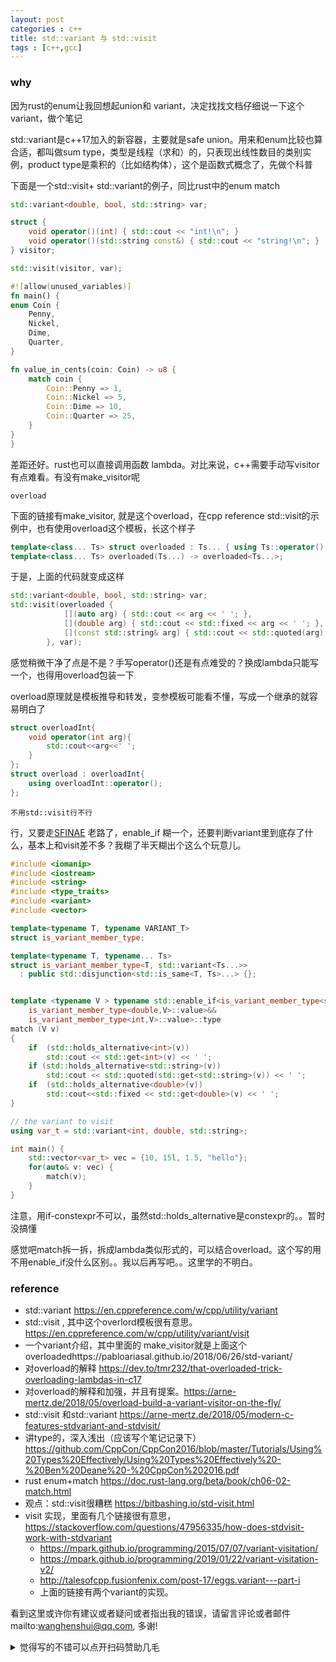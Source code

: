 ```yaml
---
layout: post
categories : c++
title: std::variant 与 std::visit
tags : [c++,gcc]
---
```

  

### why

因为rust的enum让我回想起union和 variant，决定找找文档仔细说一下这个variant，做个笔记



std::variant是c++17加入的新容器，主要就是safe union。用来和enum比较也算合适，都叫做sum type，类型是线程（求和）的，只表现出线性数目的类别实例，product type是乘积的（比如结构体），这个是函数式概念了，先做个科普

下面是一个std::visit+ std::variant的例子，同比rust中的enum match

```c++
std::variant<double, bool, std::string> var;

struct {
    void operator()(int) { std::cout << "int!\n"; }
    void operator()(std::string const&) { std::cout << "string!\n"; }
} visitor;

std::visit(visitor, var);
```

```rust
#![allow(unused_variables)]
fn main() {
enum Coin {
    Penny,
    Nickel,
    Dime,
    Quarter,
}

fn value_in_cents(coin: Coin) -> u8 {
    match coin {
        Coin::Penny => 1,
        Coin::Nickel => 5,
        Coin::Dime => 10,
        Coin::Quarter => 25,
    }
}
}
```

差距还好。rust也可以直接调用函数 lambda。对比来说，c++需要手动写visitor有点难看。有没有make_visitor呢



`overload`

下面的链接有make_visitor, 就是这个overload，在cpp reference std::visit的示例中，也有使用overload这个模板，长这个样子

```c++
template<class... Ts> struct overloaded : Ts... { using Ts::operator()...; };
template<class... Ts> overloaded(Ts...) -> overloaded<Ts...>;
```



于是，上面的代码就变成这样

```c++
std::variant<double, bool, std::string> var;
std::visit(overloaded {
            [](auto arg) { std::cout << arg << ' '; },
            [](double arg) { std::cout << std::fixed << arg << ' '; },
            [](const std::string& arg) { std::cout << std::quoted(arg) << ' '; },
        }, var);
```

感觉稍微干净了点是不是？手写operator()还是有点难受的？换成lambda只能写一个，也得用overload包装一下

overload原理就是模板推导和转发，变参模板可能看不懂，写成一个继承的就容易明白了

```c++
struct overloadInt{ 
    void operator(int arg){
        std::cout<<arg<<' ';
    } 
};
struct overload : overloadInt{
    using overloadInt::operator();
};
```



`不用std::visit行不行`

行，又要走[SFINAE](http://en.cppreference.com/w/cpp/language/sfinae) 老路了，enable_if 糊一个，还要判断variant里到底存了什么，基本上和visit差不多？我糊了半天糊出个这么个玩意儿。

```c++
#include <iomanip>
#include <iostream>
#include <string>
#include <type_traits>
#include <variant>
#include <vector>

template<typename T, typename VARIANT_T>
struct is_variant_member_type;

template<typename T, typename... Ts>
struct is_variant_member_type<T, std::variant<Ts...>> 
  : public std::disjunction<std::is_same<T, Ts>...> {};


template <typename V > typename std::enable_if<is_variant_member_type<std::string,V>::value&&
    is_variant_member_type<double,V>::value>&&
    is_variant_member_type<int,V>::value>::type
match (V v)
{
    if  (std::holds_alternative<int>(v))
    	std::cout << std::get<int>(v) << ' '; 
    if (std::holds_alternative<std::string>(v))
        std::cout << std::quoted(std::get<std::string>(v)) << ' ';
    if  (std::holds_alternative<double>(v))
        std::cout<<std::fixed << std::get<double>(v) << ' ';
}

// the variant to visit
using var_t = std::variant<int, double, std::string>;

int main() {
    std::vector<var_t> vec = {10, 15l, 1.5, "hello"};
    for(auto& v: vec) {
        match(v);
    }
}
```

注意，用if-constexpr不可以，虽然std::holds_alternative是constexpr的。。暂时没搞懂

感觉吧match拆一拆，拆成lambda类似形式的，可以结合overload。这个写的用不用enable_if没什么区别。。我以后再写吧。。这里学的不明白。




### reference
- std::variant https://en.cppreference.com/w/cpp/utility/variant
-  std::visit , 其中这个overlord模板很有意思。https://en.cppreference.com/w/cpp/utility/variant/visit
- 一个variant介绍，其中里面的 make_visitor就是上面这个overloadedhttps://pabloariasal.github.io/2018/06/26/std-variant/
- 对overload的解释 https://dev.to/tmr232/that-overloaded-trick-overloading-lambdas-in-c17
- 对overload的解释和加强，并且有提案。https://arne-mertz.de/2018/05/overload-build-a-variant-visitor-on-the-fly/
- std::visit 和std::variant  https://arne-mertz.de/2018/05/modern-c-features-stdvariant-and-stdvisit/
- 讲type的，深入浅出（应该写个笔记记录下）https://github.com/CppCon/CppCon2016/blob/master/Tutorials/Using%20Types%20Effectively/Using%20Types%20Effectively%20-%20Ben%20Deane%20-%20CppCon%202016.pdf
- rust enum+match https://doc.rust-lang.org/beta/book/ch06-02-match.html
- 观点：std::visit很糟糕 https://bitbashing.io/std-visit.html
- visit 实现，里面有几个链接很有意思，https://stackoverflow.com/questions/47956335/how-does-stdvisit-work-with-stdvariant
  - https://mpark.github.io/programming/2015/07/07/variant-visitation/
  - https://mpark.github.io/programming/2019/01/22/variant-visitation-v2/
  - http://talesofcpp.fusionfenix.com/post-17/eggs.variant---part-i
  - 上面的链接有两个variant的实现。
  
  
看到这里或许你有建议或者疑问或者指出我的错误，请留言评论或者邮件mailto:wanghenshui@qq.com, 多谢! 
<details>
<summary>觉得写的不错可以点开扫码赞助几毛</summary>
![微信转账](https://wanghenshui.github.io/assets/wepay.png)
</details>